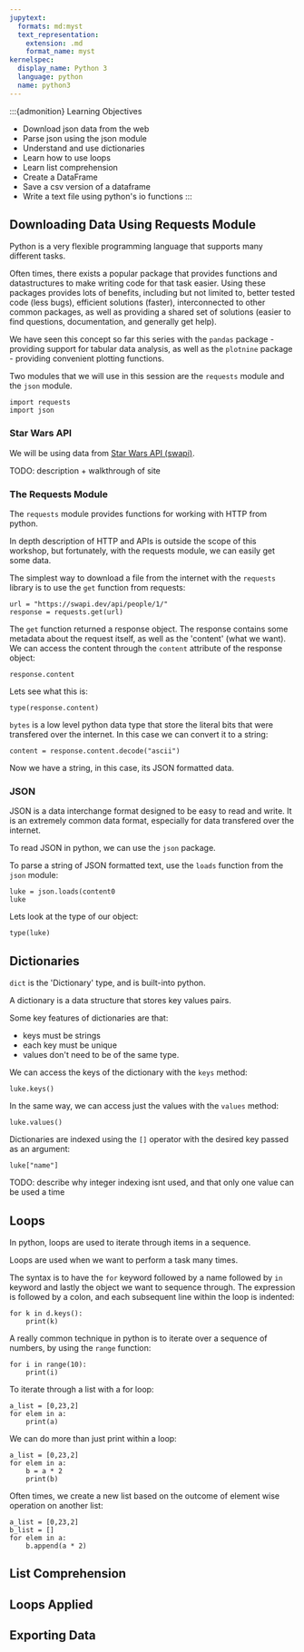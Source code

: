 ```yaml
---
jupytext:
  formats: md:myst
  text_representation:
    extension: .md
    format_name: myst
kernelspec:
  display_name: Python 3
  language: python
  name: python3
---
```


:::{admonition} Learning Objectives
- Download json data from the web
- Parse json using the json module
- Understand and use dictionaries
- Learn how to use loops
- Learn list comprehension
- Create a DataFrame
- Save a csv version of a dataframe
- Write a text file using python's io functions
:::

## Downloading Data Using Requests Module

Python is a very flexible programming language that supports many different 
tasks.

Often times, there exists a popular package that provides functions and 
datastructures to make writing code for that task easier. Using these packages
provides lots of benefits, including but not limited to, better tested code
(less bugs), efficient solutions (faster), interconnected to other common
packages, as well as providing a shared set of solutions (easier to find 
questions, documentation, and generally get help).

We have seen this concept so far this series with the `pandas` package - providing
support for tabular data analysis, as well as the `plotnine` package - providing
convenient plotting functions.

Two modules that we will use in this session are the `requests` module and the 
`json` module.

```{code-cell}
import requests
import json
```

### Star Wars API

We will be using data from [Star Wars API (swapi)](https://swapi.dev/). 

TODO: description + walkthrough of site

### The Requests Module

The `requests` module provides functions for working with HTTP from python.

In depth description of HTTP and APIs is outside the scope of this workshop,
but fortunately, with the requests module, we can easily get some data.

The simplest way to download a file from the internet with the `requests`
library is to use the `get` function from requests:
```{code-cell}
url = "https://swapi.dev/api/people/1/"
response = requests.get(url)
```

The `get` function returned a response object. The response contains some 
metadata about the request itself, as well as the 'content' (what we want). 
We can access the content through the `content` attribute of the response
object: 
```{code-cell}
response.content
```

Lets see what this is:
```{code-cell}
type(response.content)
```

`bytes` is a low level python data type that store the literal bits that
were transfered over the internet. In this case we can convert it to a string:
```{code-cell}
content = response.content.decode("ascii")
```

Now we have a string, in this case, its JSON formatted data.

### JSON

JSON is a data interchange format designed to be easy to read and write.
It is an extremely common data format, especially for data transfered over
the internet.

To read JSON in python, we can use the `json` package.

To parse a string of JSON formatted text, use the `loads` function from
the `json` module:
```{code-cell}
luke = json.loads(content0
luke
```

Lets look at the type of our object:
```{code-cell}
type(luke)
```

## Dictionaries

`dict` is the 'Dictionary' type, and is built-into python.

A dictionary is a data structure that stores key values pairs.

Some key features of dictionaries are that: 
- keys must be strings 
- each key must be unique
- values don't need to be of the same type.

We can access the keys of the dictionary with the `keys` method:
```{code-cell}
luke.keys()
```

In the same way, we can access just the values with the `values` method:
```{code-cell}
luke.values()
```

Dictionaries are indexed using the `[]` operator with the desired key passed
as an argument:
```{code-cell}
luke["name"]
```

TODO: describe why integer indexing isnt used, and that only one value
can be used a time

## Loops

In python, loops are used to iterate through items in a sequence.

Loops are used when we want to perform a task many times.

The syntax is to have the `for` keyword followed by a name followed by
`in` keyword and lastly the object we want to sequence through. The expression
is followed by a colon, and each subsequent line within the loop is indented:
```{code-cell}
for k in d.keys():
    print(k)
```

A really common technique in python is to iterate over a sequence of numbers,
by using the `range` function:
```{code-cell}
for i in range(10):
    print(i)
```

To iterate through a list with a for loop:
```{code-cell}
a_list = [0,23,2]
for elem in a:
    print(a)
```

We can do more than just print within a loop:
```{code-cell}
a_list = [0,23,2]
for elem in a:
    b = a * 2
    print(b)
```

Often times, we create a new list based on the outcome of element wise operation
on another list:
```{code-cell}
a_list = [0,23,2]
b_list = []
for elem in a:
    b.append(a * 2)
```

## List Comprehension

## Loops Applied

## Exporting Data
